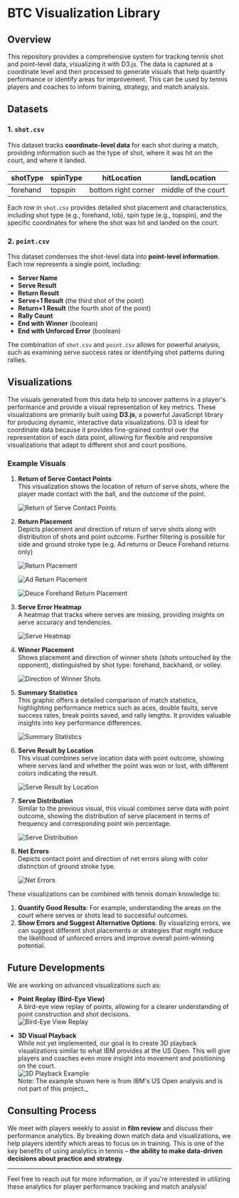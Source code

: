 # BTC Visualization Library

## Overview

This repository provides a comprehensive system for tracking tennis shot and point-level data, visualizing it with D3.js. The data is captured at a coordinate level and then processed to generate visuals that help quantify performance or identify areas for improvement. This can be used by tennis players and coaches to inform training, strategy, and match analysis.

## Datasets

### 1. `shot.csv`

This dataset tracks **coordinate-level data** for each shot during a match, providing information such as the type of shot, where it was hit on the court, and where it landed.

| shotType | spinType | hitLocation         | landLocation        |
| -------- | -------- | ------------------- | ------------------- |
| forehand | topspin  | bottom right corner | middle of the court |

Each row in `shot.csv` provides detailed shot placement and characteristics, including shot type (e.g., forehand, lob), spin type (e.g., topspin), and the specific coordinates for where the shot was hit and landed on the court.

### 2. `point.csv`

This dataset condenses the shot-level data into **point-level information**. Each row represents a single point, including:

- **Server Name**
- **Serve Result**
- **Return Result**
- **Serve+1 Result** (the third shot of the point)
- **Return+1 Result** (the fourth shot of the point)
- **Rally Count**
- **End with Winner** (boolean)
- **End with Unforced Error** (boolean)

The combination of `shot.csv` and `point.csv` allows for powerful analysis, such as examining serve success rates or identifying shot patterns during rallies.

## Visualizations

The visuals generated from this data help to uncover patterns in a player's performance and provide a visual representation of key metrics. These visualizations are primarily built using **D3.js**, a powerful JavaScript library for producing dynamic, interactive data visualizations. D3 is ideal for coordinate data because it provides fine-grained control over the representation of each data point, allowing for flexible and responsive visualizations that adapt to different shot and court positions.

### Example Visuals

1. **Return of Serve Contact Points**  
   This visualization shows the location of return of serve shots, where the player made contact with the ball, and the outcome of the point.

   ![Return of Serve Contact Points](images/ret-cont-demo.png)

2. **Return Placement**  
   Depicts placement and direction of return of serve shots along with distribution of shots and point outcome. Further filtering is possible for side and ground stroke type (e.g. Ad returns or Deuce Forehand returns only)

   ![Return Placement](images/ret-place-demo-1.png)

   ![Ad Return Placement](images/ret-place-demo-2.png)

   ![Deuce Forehand Return Placement](images/ret-place-demo-3.png)

3. **Serve Error Heatmap**  
   A heatmap that tracks where serves are missing, providing insights on serve accuracy and tendencies.

   ![Serve Heatmap](images/serve-error-demo.png)

4. **Winner Placement**  
   Shows placement and direction of winner shots (shots untouched by the opponent), distinguished by shot type: forehand, backhand, or volley.

   ![Direction of Winner Shots](images/winners-demo.png)

5. **Summary Statistics**  
   This graphic offers a detailed comparison of match statistics, highlighting performance metrics such as aces, double faults, serve success rates, break points saved, and rally lengths. It provides valuable insights into key performance differences.

   ![Summary Statistics](images/summary-stats.png)

6. **Serve Result by Location**  
   This visual combines serve location data with point outcome, showing where serves land and whether the point was won or lost, with different colors indicating the result.

   ![Serve Result by Location](images/serve-place-demo.png)

7. **Serve Distribution**  
   Similar to the previous visual, this visual combines serve data with point outcome, showing the distribution of serve placement in terms of frequency and corresponding point win percentage.

   ![Serve Distribution](images/serve-dist-demo.png)

8. **Net Errors**  
   Depicts contact point and direction of net errors along with color distinction of ground stroke type.

   ![Net Errors](images/net-errors-demo.png)

These visualizations can be combined with tennis domain knowledge to:

1. **Quantify Good Results**: For example, understanding the areas on the court where serves or shots lead to successful outcomes.
2. **Show Errors and Suggest Alternative Options**: By visualizing errors, we can suggest different shot placements or strategies that might reduce the likelihood of unforced errors and improve overall point-winning potential.

## Future Developments

We are working on advanced visualizations such as:

- **Point Replay (Bird-Eye View)**  
   A bird-eye view replay of points, allowing for a clearer understanding of point construction and shot decisions.  
   ![Bird-Eye View Replay](images/rally_demo_AO.gif)

- **3D Visual Playback**  
   While not yet implemented, our goal is to create 3D playback visualizations similar to what IBM provides at the US Open. This will give players and coaches even more insight into movement and positioning on the court.  
   ![3D Playback Example](images/3D-playback.gif)  
   Note: The example shown here is from IBM's US Open analysis and is not part of this project.\_

## Consulting Process

We meet with players weekly to assist in **film review** and discuss their performance analytics. By breaking down match data and visualizations, we help players identify which areas to focus on in training. This is one of the key benefits of using analytics in tennis – **the ability to make data-driven decisions about practice and strategy**.

---

Feel free to reach out for more information, or if you're interested in utilizing these analytics for player performance tracking and match analysis!
